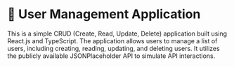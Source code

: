 # 📘 User Management Application
This is a simple CRUD (Create, Read, Update, Delete) application built using React.js and TypeScript. The application allows users to manage a list of users, including creating, reading, updating, and deleting users. It utilizes the publicly available JSONPlaceholder API to simulate API interactions.
